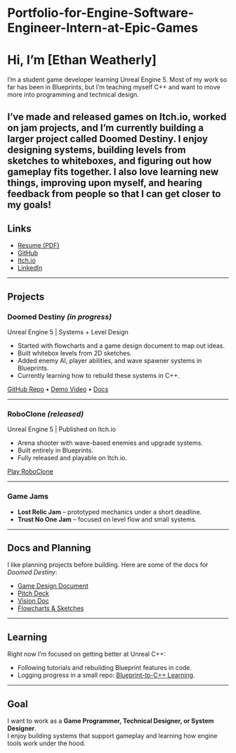 # Portfolio-for-Engine-Software-Engineer-Intern-at-Epic-Games

# Hi, I’m [Ethan Weatherly]

I’m a student game developer learning Unreal Engine 5. Most of my work so far has been in Blueprints, but I’m teaching myself C++ and want to move more into programming and technical design.  

I’ve made and released games on Itch.io, worked on jam projects, and I’m currently building a larger project called **Doomed Destiny**. I enjoy designing systems, building levels from sketches to whiteboxes, and figuring out how gameplay fits together. I also love learning new things, improving upon myself, and hearing feedback from people so that I can get closer to my goals!
---

## Links
- [Resume (PDF)](your-link-here)  
- [GitHub](your-link-here)  
- [Itch.io](https://nitronic-games.itch.io/)  
- [LinkedIn](your-link-here)  

---

## Projects

### Doomed Destiny *(in progress)*
Unreal Engine 5 | Systems + Level Design  

- Started with flowcharts and a game design document to map out ideas.  
- Built whitebox levels from 2D sketches.  
- Added enemy AI, player abilities, and wave spawner systems in Blueprints.  
- Currently learning how to rebuild these systems in C++.  

[GitHub Repo](your-link) • [Demo Video](your-link) • [Docs](your-link)

---

### RoboClone *(released)*
Unreal Engine 5 | Published on Itch.io  

- Arena shooter with wave-based enemies and upgrade systems.  
- Built entirely in Blueprints.  
- Fully released and playable on Itch.io.  

[Play RoboClone](https://nitronic-games.itch.io/roboclone)

---

### Game Jams
- **Lost Relic Jam** – prototyped mechanics under a short deadline.  
- **Trust No One Jam** – focused on level flow and small systems.  

---

## Docs and Planning
I like planning projects before building. Here are some of the docs for *Doomed Destiny*:  
- [Game Design Document](your-link)  
- [Pitch Deck](your-link)  
- [Vision Doc](your-link)  
- [Flowcharts & Sketches](your-link)  

---

## Learning
Right now I’m focused on getting better at Unreal C++:  
- Following tutorials and rebuilding Blueprint features in code.  
- Logging progress in a small repo: [Blueprint-to-C++ Learning](your-link).  

---

## Goal
I want to work as a **Game Programmer, Technical Designer, or System Designer**.  
I enjoy building systems that support gameplay and learning how engine tools work under the hood.
